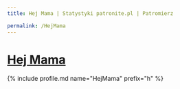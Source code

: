 ```yaml
---
title: Hej Mama | Statystyki patronite.pl | Patromierz

permalink: /HejMama
---
```


# [Hej Mama](https://patronite.pl/HejMama)

{% include profile.md name="HejMama" prefix="h" %}
